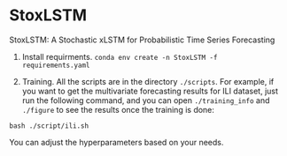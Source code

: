 # StoxLSTM
StoxLSTM: A Stochastic xLSTM for Probabilistic Time Series Forecasting

1. Install requirments. ```conda env create -n StoxLSTM -f requirements.yaml```

2. Training. All the scripts are in the directory ```./scripts```. For example, if you want to get the multivariate forecasting results for ILI dataset, just run the following command, and you can open ```./training_info``` and ```./figure``` to see the results once the training is done:
```
bash ./script/ili.sh
```

You can adjust the hyperparameters based on your needs.